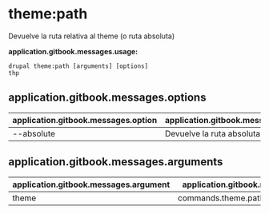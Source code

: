 # theme:path
Devuelve la ruta relativa al theme (o ruta absoluta)

**application.gitbook.messages.usage:**
```
drupal theme:path [arguments] [options]
thp
```

## application.gitbook.messages.options
application.gitbook.messages.option | application.gitbook.messages.details
-------|-------------
--absolute | Devuelve la ruta absoluta del theme

## application.gitbook.messages.arguments
application.gitbook.messages.argument | application.gitbook.messages.details
---------|-------------
theme | commands.theme.path.arguments.theme
